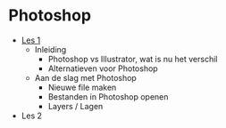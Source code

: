 # Photoshop

- [Les 1](https://github.com/brampauwelyn/photoshop-courses/tree/master/les1)
  - Inleiding
    - Photoshop vs Illustrator, wat is nu het verschil
    - Alternatieven voor Photoshop
  - Aan de slag met Photoshop
    - Nieuwe file maken
    - Bestanden in Photoshop openen
    - Layers / Lagen
- Les 2
